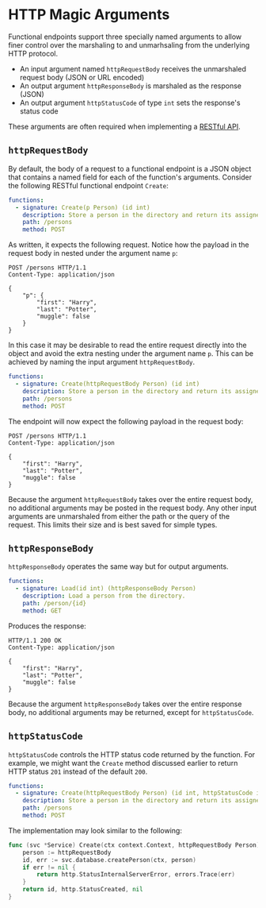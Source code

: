 # HTTP Magic Arguments

Functional endpoints support three specially named arguments to allow finer control over the marshaling to and unmarhsaling from the underlying HTTP protocol.

* An input argument named `httpRequestBody` receives the unmarshaled request body (JSON or URL encoded)
* An output argument `httpResponseBody` is marshaled as the response (JSON)
* An output argument `httpStatusCode` of type `int` sets the response's status code

These arguments are often required when implementing a [RESTful API](./rpcvsrest.md).

## `httpRequestBody`

By default, the body of a request to a functional endpoint is a JSON object that contains a named field for each of the function's arguments. Consider the following RESTful functional endpoint `Create`:

```yaml
functions:
  - signature: Create(p Person) (id int)
    description: Store a person in the directory and return its assigned ID.
    path: /persons
    method: POST
```

As written, it expects the following request. Notice how the payload in the request body in nested under the argument name `p`:

```http
POST /persons HTTP/1.1
Content-Type: application/json

{
    "p": {
        "first": "Harry",
        "last": "Potter",
        "muggle": false
    }
}
```

In this case it may be desirable to read the entire request directly into the object and avoid the extra nesting under the argument name `p`. This can be achieved by naming the input argument `httpRequestBody`.

```yaml
functions:
  - signature: Create(httpRequestBody Person) (id int)
    description: Store a person in the directory and return its assigned ID.
    path: /persons
    method: POST
```

The endpoint will now expect the following payload in the request body:

```http
POST /persons HTTP/1.1
Content-Type: application/json

{
    "first": "Harry",
    "last": "Potter",
    "muggle": false
}
```

Because the argument `httpRequestBody` takes over the entire request body, no additional arguments may be posted in the request body. Any other input arguments are unmarshaled from either the path or the query of the request. This limits their size and is best saved for simple types.

## `httpResponseBody`

`httpResponseBody` operates the same way but for output arguments.

```yaml
functions:
  - signature: Load(id int) (httpResponseBody Person) 
    description: Load a person from the directory.
    path: /person/{id}
    method: GET
```

Produces the response:

```http
HTTP/1.1 200 OK
Content-Type: application/json

{
    "first": "Harry",
    "last": "Potter",
    "muggle": false
}
```

Because the argument `httpResponseBody` takes over the entire response body, no additional arguments may be returned, except for `httpStatusCode`.

## `httpStatusCode`

`httpStatusCode` controls the HTTP status code returned by the function. For example, we might want the `Create` method discussed earlier to return HTTP status `201` instead of the default `200`.

```yaml
functions:
  - signature: Create(httpRequestBody Person) (id int, httpStatusCode int)
    description: Store a person in the directory and return its assigned ID.
    path: /persons
    method: POST
```

The implementation may look similar to the following:

```go
func (svc *Service) Create(ctx context.Context, httpRequestBody Person) (id int, httpStatusCode int, err error) {
    person := httpRequestBody
    id, err := svc.database.createPerson(ctx, person)
    if err != nil {
        return http.StatusInternalServerError, errors.Trace(err)
    }
    return id, http.StatusCreated, nil
}
```
